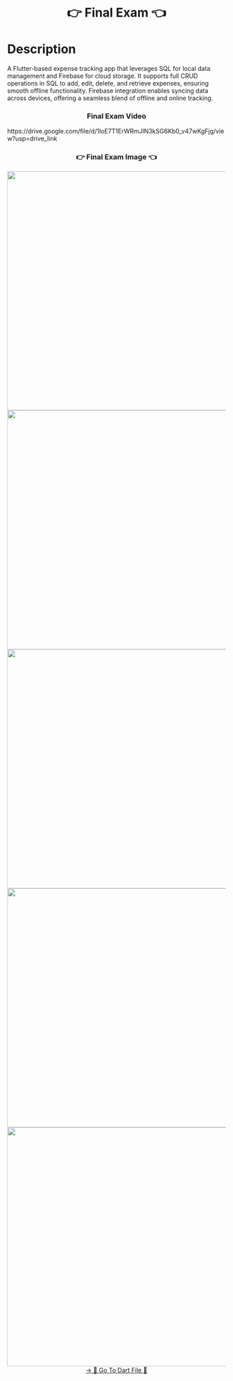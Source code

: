 <h1 align="center">👉 Final Exam 👈</h1>

# Description
A Flutter-based expense tracking app that leverages SQL for local data management and Firebase for cloud storage. It supports full CRUD operations in SQL to add, edit, delete, and retrieve expenses, ensuring smooth offline functionality. Firebase integration enables syncing data across devices, offering a seamless blend of offline and online tracking.

<h3 align="center"> Final Exam Video </h3>
https://drive.google.com/file/d/1loE7T1ErWRmJlN3kSG6Kb0_v47wKgFjg/view?usp=drive_link

<h3 align="center">👉 Final Exam Image 👈</h3>
<div align="center">
  <img height="550"  src="https://github.com/user-attachments/assets/2d49a957-db32-431a-8ba4-2154a0d10b97" />
  <img height="550"  src="https://github.com/user-attachments/assets/d20b3bc1-d696-48d0-a567-fb9ae430e626" />
  <img height="550"  src="https://github.com/user-attachments/assets/2bd69491-7dd8-4749-b436-3ad7b3fb6b89" />
  <img height="550"  src="https://github.com/user-attachments/assets/5c6c2d67-5da5-4034-aa3f-5541f1ea7cd4" />
  <img height="550"  src="https://github.com/user-attachments/assets/76c2e99f-f63f-45d9-a337-d6c4f95b7296" />
</div>
<div align="center">
<a href="https://github.com/YashuPatel1724/final_exam/tree/master/lib">-> 📂 Go To Dart File 📂 </a>
</div>

